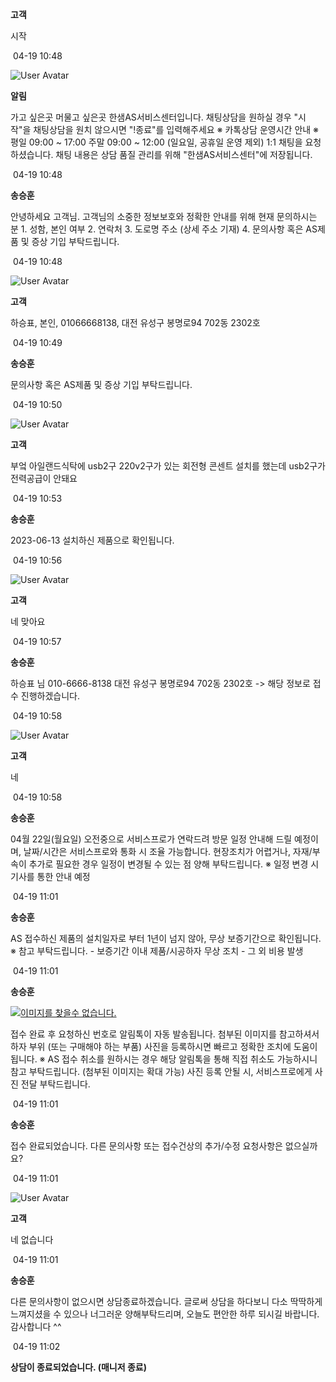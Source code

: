 **고객**

시작

 04-19 10:48

![User Avatar](https://chat.eumnet.com:8031/assets/images/icon_bot.png)

**알림**

가고 싶은곳 머물고 싶은곳 한샘AS서비스센터입니다. 채팅상담을 원하실 경우 "시작"을 채팅상담을 원치 않으시면 "!종료"를 입력해주세요 ※ 카톡상담 운영시간 안내 ※ 평일 09:00 ~ 17:00 주말 09:00 ~ 12:00 (일요일, 공휴일 운영 제외) 1:1 채팅을 요청하셨습니다. 채팅 내용은 상담 품질 관리를 위해 "한샘AS서비스센터"에 저장됩니다.

 04-19 10:48

**송승훈**

안녕하세요 고객님. 고객님의 소중한 정보보호와 정확한 안내를 위해 현재 문의하시는 분 1. 성함, 본인 여부 2. 연락처 3. 도로명 주소 (상세 주소 기재) 4. 문의사항 혹은 AS제품 및 증상 기입 부탁드립니다.

 04-19 10:48

![User Avatar](https://chat.eumnet.com:8031/assets/images/icon_cust.png)

**고객**

하승표, 본인, 01066668138, 대전 유성구 봉명로94 702동 2302호

 04-19 10:49

**송승훈**

문의사항 혹은 AS제품 및 증상 기입 부탁드립니다.

 04-19 10:50

![User Avatar](https://chat.eumnet.com:8031/assets/images/icon_cust.png)

**고객**

부엌 아일랜드식탁에 usb2구 220v2구가 있는 회전형 콘센트 설치를 했는데 usb2구가 전력공급이 안돼요

 04-19 10:53

**송승훈**

2023-06-13 설치하신 제품으로 확인됩니다.

 04-19 10:56

![User Avatar](https://chat.eumnet.com:8031/assets/images/icon_cust.png)

**고객**

네 맞아요

 04-19 10:57

**송승훈**

하승표 님 010-6666-8138 대전 유성구 봉명로94 702동 2302호 -> 해당 정보로 접수 진행하겠습니다.

 04-19 10:58

![User Avatar](https://chat.eumnet.com:8031/assets/images/icon_cust.png)

**고객**

네

 04-19 10:58

**송승훈**

04월 22일(월요일) 오전중으로 서비스프로가 연락드려 방문 일정 안내해 드릴 예정이며, 날짜/시간은 서비스프로와 통화 시 조율 가능합니다. 현장조치가 어렵거나, 자재/부속이 추가로 필요한 경우 일정이 변경될 수 있는 점 양해 부탁드립니다. ※ 일정 변경 시 기사를 통한 안내 예정

 04-19 11:01

**송승훈**

AS 접수하신 제품의 설치일자로 부터 1년이 넘지 않아, 무상 보증기간으로 확인됩니다. ※ 참고 부탁드립니다. - 보증기간 이내 제품/시공하자 무상 조치 - 그 외 비용 발생

 04-19 11:01

**송승훈**

[![이미지를 찾을수 없습니다.](https://chat.eumnet.com:3040/images/1693529845678_%EC%95%8C%EB%A6%BC%ED%86%A1%20%EB%B3%80%EA%B2%BD2023-09-01.png)](https://chat.eumnet.com:3040/images/1693529845678_%EC%95%8C%EB%A6%BC%ED%86%A1%20%EB%B3%80%EA%B2%BD2023-09-01.png)

접수 완료 후 요청하신 번호로 알림톡이 자동 발송됩니다. 첨부된 이미지를 참고하셔서 하자 부위 (또는 구매해야 하는 부품) 사진을 등록하시면 빠르고 정확한 조치에 도움이 됩니다. ※ AS 접수 취소를 원하시는 경우 해당 알림톡을 통해 직접 취소도 가능하시니 참고 부탁드립니다. (첨부된 이미지는 확대 가능) 사진 등록 안될 시, 서비스프로에게 사진 전달 부탁드립니다.

 04-19 11:01

**송승훈**

접수 완료되었습니다. 다른 문의사항 또는 접수건상의 추가/수정 요청사항은 없으실까요?

 04-19 11:01

![User Avatar](https://chat.eumnet.com:8031/assets/images/icon_cust.png)

**고객**

네 없습니다

 04-19 11:01

**송승훈**

다른 문의사항이 없으시면 상담종료하겠습니다. 글로써 상담을 하다보니 다소 딱딱하게 느껴지셨을 수 있으나 너그러운 양해부탁드리며, 오늘도 편안한 하루 되시길 바랍니다. 감사합니다 ^^

 04-19 11:02

**상담이 종료되었습니다. (매니저 종료)**